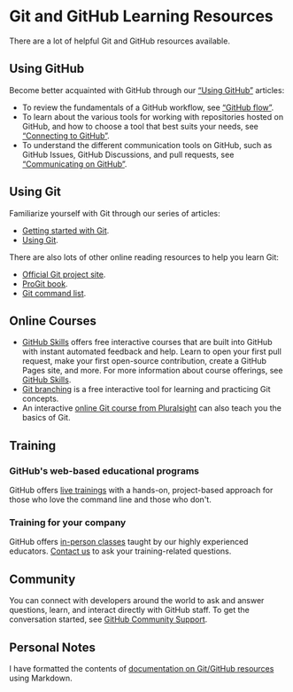 # Git and GitHub Learning Resources

There are a lot of helpful Git and GitHub resources available.

## Using GitHub
Become better acquainted with GitHub through our [“Using GitHub”](https://docs.github.com/en/github) articles:

- To review the fundamentals of a GitHub workflow, see [“GitHub flow”](https://docs.github.com/en/get-started/quickstart/github-flow).
- To learn about the various tools for working with repositories hosted on GitHub, and how to choose a tool that best suits your needs, see [“Connecting to GitHub”](https://docs.github.com/en/authentication).
- To understand the different communication tools on GitHub, such as GitHub Issues, GitHub Discussions, and pull requests, see [“Communicating on GitHub”](https://docs.github.com/en/discussions).

## Using Git
Familiarize yourself with Git through our series of articles:

- [Getting started with Git](https://docs.github.com/en/get-started/using-git/getting-started-with-git).
- [Using Git](https://docs.github.com/en/get-started/using-git).

There are also lots of other online reading resources to help you learn Git:
- [Official Git project site](https://git-scm.com/).
- [ProGit book](https://git-scm.com/book/en/v2).
- [Git command list](https://git-scm.com/docs).

## Online Courses
- [GitHub Skills](https://skills.github.com/) offers free interactive courses that are built into GitHub with instant automated feedback and help. Learn to open your first pull request, make your first open-source contribution, create a GitHub Pages site, and more. For more information about course offerings, see [GitHub Skills](https://skills.github.com/).
- [Git branching](https://learngitbranching.js.org/) is a free interactive tool for learning and practicing Git concepts.
- An interactive [online Git course from Pluralsight](https://www.pluralsight.com/courses/code-school-git-real) can also teach you the basics of Git.

## Training

### GitHub's web-based educational programs
GitHub offers [live trainings](https://services.github.com/training/) with a hands-on, project-based approach for those who love the command line and those who don't.

### Training for your company
GitHub offers [in-person classes](https://services.github.com/on-demand-training/) taught by our highly experienced educators. [Contact us](https://services.github.com/contact/) to ask your training-related questions.

## Community
You can connect with developers around the world to ask and answer questions, learn, and interact directly with GitHub staff. To get the conversation started, see [GitHub Community Support](https://github.community/).

## Personal Notes
I have formatted the contents of [documentation on Git/GitHub resources](https://github.com/github/docs) using Markdown.